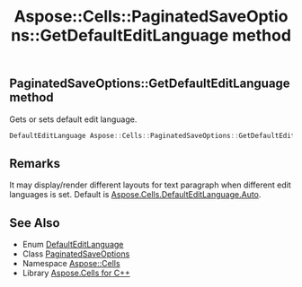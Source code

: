 ﻿---
title: Aspose::Cells::PaginatedSaveOptions::GetDefaultEditLanguage method
linktitle: GetDefaultEditLanguage
second_title: Aspose.Cells for C++ API Reference
description: 'Aspose::Cells::PaginatedSaveOptions::GetDefaultEditLanguage method. Gets or sets default edit language in C++.'
type: docs
weight: 3200
url: /cpp/aspose.cells/paginatedsaveoptions/getdefaulteditlanguage/
---
## PaginatedSaveOptions::GetDefaultEditLanguage method


Gets or sets default edit language.

```cpp
DefaultEditLanguage Aspose::Cells::PaginatedSaveOptions::GetDefaultEditLanguage()
```

## Remarks


It may display/render different layouts for text paragraph when different edit languages is set. Default is [Aspose.Cells.DefaultEditLanguage.Auto](../../defaulteditlanguage/). 
## See Also

* Enum [DefaultEditLanguage](../../defaulteditlanguage/)
* Class [PaginatedSaveOptions](../)
* Namespace [Aspose::Cells](../../)
* Library [Aspose.Cells for C++](../../../)
